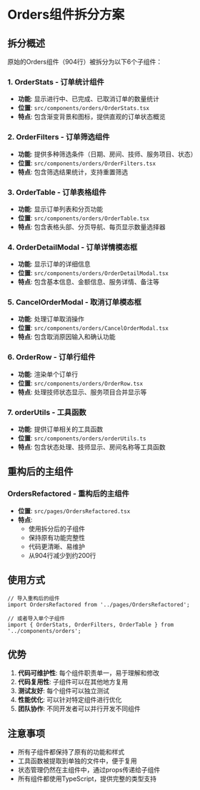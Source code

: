 # Orders组件拆分方案

## 拆分概述

原始的Orders组件（904行）被拆分为以下6个子组件：

### 1. OrderStats - 订单统计组件
- **功能**: 显示进行中、已完成、已取消订单的数量统计
- **位置**: `src/components/orders/OrderStats.tsx`
- **特点**: 包含渐变背景和图标，提供直观的订单状态概览

### 2. OrderFilters - 订单筛选组件
- **功能**: 提供多种筛选条件（日期、房间、技师、服务项目、状态）
- **位置**: `src/components/orders/OrderFilters.tsx`
- **特点**: 包含筛选结果统计，支持重置筛选

### 3. OrderTable - 订单表格组件
- **功能**: 显示订单列表和分页功能
- **位置**: `src/components/orders/OrderTable.tsx`
- **特点**: 包含表格头部、分页导航、每页显示数量选择器

### 4. OrderDetailModal - 订单详情模态框
- **功能**: 显示订单的详细信息
- **位置**: `src/components/orders/OrderDetailModal.tsx`
- **特点**: 包含基本信息、金额信息、服务详情、备注等

### 5. CancelOrderModal - 取消订单模态框
- **功能**: 处理订单取消操作
- **位置**: `src/components/orders/CancelOrderModal.tsx`
- **特点**: 包含取消原因输入和确认功能

### 6. OrderRow - 订单行组件
- **功能**: 渲染单个订单行
- **位置**: `src/components/orders/OrderRow.tsx`
- **特点**: 处理技师状态显示、服务项目合并显示等

### 7. orderUtils - 工具函数
- **功能**: 提供订单相关的工具函数
- **位置**: `src/components/orders/orderUtils.ts`
- **特点**: 包含状态处理、技师显示、房间名称等工具函数

## 重构后的主组件

### OrdersRefactored - 重构后的主组件
- **位置**: `src/pages/OrdersRefactored.tsx`
- **特点**: 
  - 使用拆分后的子组件
  - 保持原有功能完整性
  - 代码更清晰、易维护
  - 从904行减少到约200行

## 使用方式

```tsx
// 导入重构后的组件
import OrdersRefactored from '../pages/OrdersRefactored';

// 或者导入单个子组件
import { OrderStats, OrderFilters, OrderTable } from '../components/orders';
```

## 优势

1. **代码可维护性**: 每个组件职责单一，易于理解和修改
2. **代码复用性**: 子组件可以在其他地方复用
3. **测试友好**: 每个组件可以独立测试
4. **性能优化**: 可以针对特定组件进行优化
5. **团队协作**: 不同开发者可以并行开发不同组件

## 注意事项

- 所有子组件都保持了原有的功能和样式
- 工具函数被提取到单独的文件中，便于复用
- 状态管理仍然在主组件中，通过props传递给子组件
- 所有组件都使用TypeScript，提供完整的类型支持 